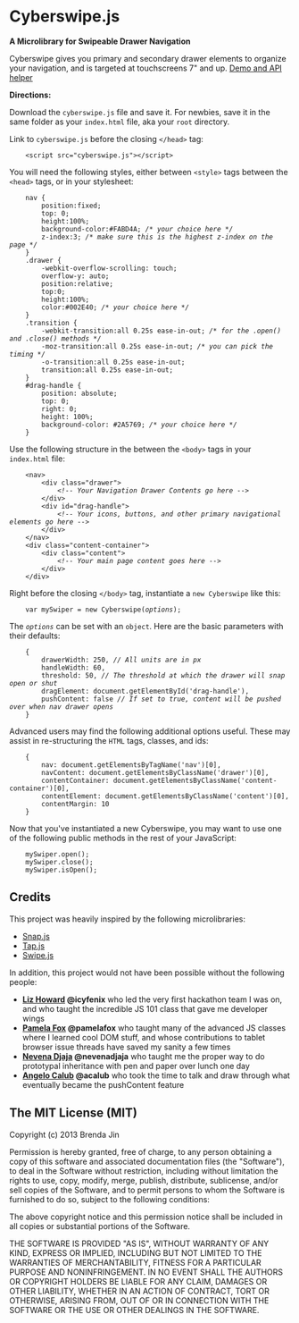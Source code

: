 <h1>Cyberswipe.js</h1>
<p><strong>A Microlibrary for Swipeable Drawer Navigation</strong></p>
<p>Cyberswipe gives you primary and secondary drawer elements to organize your navigation, and is targeted at touchscreens 7" and up. <a href="http://brendajin.github.io/cyberswipe.js/">Demo and API helper</a></p>
<p><strong>Directions:</strong></p>
<p>Download the <code>cyberswipe.js</code> file and save it. For newbies, save it in the same folder as your <code>index.html</code> file, aka your <code>root</code> directory.</p>
<p>Link to <code>cyberswipe.js</code> before the closing <code>&lt;/head&gt;</code> tag:
    
<pre><code>    &lt;script src="cyberswipe.js"&gt;&lt;/script&gt;</code></pre>
</p>
<p>You will need the following styles, either between <code>&lt;style&gt;</code> tags between the <code>&lt;head&gt;</code> tags, or in your stylesheet:
<pre><code>    nav {
        position:fixed;
        top: 0;
        height:100%;
        background-color:#FABD4A; <em>/* your choice here */</em>
        z-index:3; <em>/* make sure this is the highest z-index on the page */</em>
    }
    .drawer {
        -webkit-overflow-scrolling: touch;
        overflow-y: auto;
        position:relative;
        top:0;
        height:100%;
        color:#002E40; <em>/* your choice here */</em>
    }
    .transition {
        -webkit-transition:all 0.25s ease-in-out; <em>/* for the .open() and .close() methods */</em>
        -moz-transition:all 0.25s ease-in-out; <em>/* you can pick the timing */</em>
        -o-transition:all 0.25s ease-in-out;
        transition:all 0.25s ease-in-out;
    }
    #drag-handle {
        position: absolute;
        top: 0;
        right: 0;
        height: 100%;
        background-color: #2A5769; <em>/* your choice here */</em>
    }
</code></pre>
</p>
<p>Use the following structure in the between the <code>&lt;body&gt;</code> tags in your <code>index.html</code> file:

<pre><code>    &lt;nav&gt;
        &lt;div class="drawer"&gt;
            <em>&lt;!-- Your Navigation Drawer Contents go here --&gt;</em>
        &lt;/div&gt;
        &lt;div id="drag-handle"&gt;
            <em>&lt;!-- Your icons, buttons, and other primary navigational elements go here --&gt;</em>
        &lt;/div&gt;
    &lt;/nav&gt;
    &lt;div class="content-container"&gt;
        &lt;div class="content"&gt;
            <em>&lt;!-- Your main page content goes here --&gt;</em>
        &lt;/div&gt;
    &lt;/div&gt;
</code></pre>
</p>
<p>Right before the closing <code>&lt;/body&gt;</code> tag, instantiate a <code>new Cyberswipe</code> like this:

<pre><code>    var mySwiper = new Cyberswipe(<em>options</em>);</code></pre>

</p>
<p>The <code><em>options</em></code> can be set with an <code>object</code>. Here are the basic parameters with their defaults:
<pre><code>    {
        drawerWidth: 250, <em>// All units are in px</em>
        handleWidth: 60,
        threshold: 50, <em>// The threshold at which the drawer will snap open or shut</em>
        dragElement: document.getElementById('drag-handle'),
        pushContent: false <em>// If set to true, content will be pushed over when nav drawer opens</em>
    }
</code></pre>
</p>
<p>Advanced users may find the following additional options useful. These may assist in re-structuring the <code>HTML</code> tags, classes, and ids:
<pre><code>    {
        nav: document.getElementsByTagName('nav')[0],
        navContent: document.getElementsByClassName('drawer')[0],
        contentContainer: document.getElementsByClassName('content-container')[0],
        contentElement: document.getElementsByClassName('content')[0],
        contentMargin: 10
    }
</code></pre>
</p>
<p>Now that you've instantiated a new Cyberswipe, you may want to use one of the following public methods in the rest of your JavaScript:
<pre><code>    mySwiper.open(); 
    mySwiper.close();
    mySwiper.isOpen();
</code></pre>
<h2>Credits</h2>
<p>This project was heavily inspired by the following microlibraries:
    <ul>
        <li><a href="https://github.com/jakiestfu/Snap.js/">Snap.js</a></li>
        <li><a href="https://github.com/alexgibson/tap.js">Tap.js</a></li>
        <li><a href="http://swipejs.com/">Swipe.js</a></li>
    </ul>
</p>
<p>In addition, this project would not have been possible without the following people:
    <ul>
        <li><strong><a href="https://github.com/icyfenix/">Liz Howard</a> @icyfenix</strong> who led the very first hackathon team I was on, and who taught the incredible JS 101 class that gave me developer wings</li>
        <li><strong><a href="https://github.com/pamelafox">Pamela Fox</a> @pamelafox</strong> who taught many of the advanced JS classes where I learned cool DOM stuff, and whose contributions to tablet browser issue threads have saved my sanity a few times</li>
        <li><strong><a href="https://github.com/NevenaDjaja">Nevena Djaja</a> @nevenadjaja</strong> who taught me the proper way to do prototypal inheritance with pen and paper over lunch one day</li>
        <li><strong><a href="https://github.com/acalub">Angelo Calub</a> @acalub</strong> who took the time to talk and draw through what eventually became the pushContent feature</li>
    </ul>
<h2>The MIT License (MIT)</h2>
<p>Copyright (c) 2013 Brenda Jin</p>

<p>Permission is hereby granted, free of charge, to any person obtaining a copy
of this software and associated documentation files (the "Software"), to deal
in the Software without restriction, including without limitation the rights
to use, copy, modify, merge, publish, distribute, sublicense, and/or sell
copies of the Software, and to permit persons to whom the Software is
furnished to do so, subject to the following conditions:</p>

<p>The above copyright notice and this permission notice shall be included in
all copies or substantial portions of the Software.</p>

<p>THE SOFTWARE IS PROVIDED "AS IS", WITHOUT WARRANTY OF ANY KIND, EXPRESS OR
IMPLIED, INCLUDING BUT NOT LIMITED TO THE WARRANTIES OF MERCHANTABILITY,
FITNESS FOR A PARTICULAR PURPOSE AND NONINFRINGEMENT. IN NO EVENT SHALL THE
AUTHORS OR COPYRIGHT HOLDERS BE LIABLE FOR ANY CLAIM, DAMAGES OR OTHER
LIABILITY, WHETHER IN AN ACTION OF CONTRACT, TORT OR OTHERWISE, ARISING FROM,
OUT OF OR IN CONNECTION WITH THE SOFTWARE OR THE USE OR OTHER DEALINGS IN
THE SOFTWARE.</p>